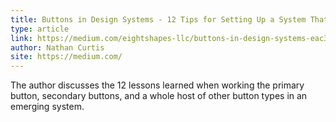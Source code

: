 ```yaml
---
title: Buttons in Design Systems - 12 Tips for Setting Up a System That Endures
type: article
link: https://medium.com/eightshapes-llc/buttons-in-design-systems-eac3acf7e23#.4svs6u4dr
author: Nathan Curtis
site: https://medium.com/
---
```


The author discusses the 12 lessons learned when working the primary button, secondary buttons, and a whole host of other button types in an emerging system.
